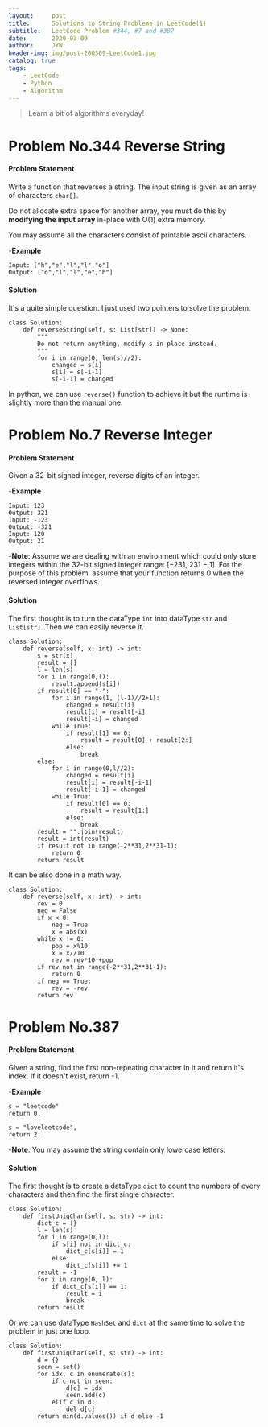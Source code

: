 ```yaml
---
layout:     post
title:      Solutions to String Problems in LeetCode(1)
subtitle:   LeetCode Problem #344, #7 and #387
date:       2020-03-09
author:     JYW
header-img: img/post-200309-LeetCode1.jpg
catalog: true
tags:
    - LeetCode
    - Python
    - Algorithm
---
```


>Learn a bit of algorithms everyday!

# Problem No.344 Reverse String

#### Problem Statement

Write a function that reverses a string. The input string is given as an array of characters `char[]`.

Do not allocate extra space for another array, you must do this by **modifying the input array** in-place with O(1) extra memory.

You may assume all the characters consist of printable ascii characters.

-**Example**
```
Input: ["h","e","l","l","o"]
Output: ["o","l","l","e","h"]
```

#### Solution

It's a quite simple question. I just used two pointers to solve the problem. 
```
class Solution:
    def reverseString(self, s: List[str]) -> None:
        """
        Do not return anything, modify s in-place instead.
        """
        for i in range(0, len(s)//2):
            changed = s[i]
            s[i] = s[-i-1]
            s[-i-1] = changed
``` 
In python, we can use `reverse()` function to achieve it but the runtime is slightly more than the manual one.

# Problem No.7 Reverse Integer

#### Problem Statement

Given a 32-bit signed integer, reverse digits of an integer.

-**Example**
```
Input: 123
Output: 321
Input: -123
Output: -321
Input: 120
Output: 21
```
-**Note**:
Assume we are dealing with an environment which could only store integers within the 32-bit signed integer range: [−231,  231 − 1]. For the purpose of this problem, assume that your function returns 0 when the reversed integer overflows.

#### Solution

The first thought is to turn the dataType `int` into dataType `str` and `List[str]`. Then we can easily reverse it.
```
class Solution:
    def reverse(self, x: int) -> int:
        s = str(x)
        result = []
        l = len(s)
        for i in range(0,l):
            result.append(s[i])
        if result[0] == "-":
            for i in range(1, (l-1)//2+1):
                changed = result[i]
                result[i] = result[-i]
                result[-i] = changed
            while True:
                if result[1] == 0:
                    result = result[0] + result[2:]
                else:
                    break
        else:
            for i in range(0,l//2):
                changed = result[i]
                result[i] = result[-i-1]
                result[-i-1] = changed
            while True:
                if result[0] == 0:
                    result = result[1:]
                else:
                    break
        result = "".join(result)
        result = int(result)
        if result not in range(-2**31,2**31-1):
            return 0
        return result
``` 
It can be also done in a math way.
```
class Solution:
    def reverse(self, x: int) -> int:
        rev = 0
        neg = False
        if x < 0:
            neg = True
            x = abs(x)
        while x != 0:
            pop = x%10
            x = x//10
            rev = rev*10 +pop
        if rev not in range(-2**31,2**31-1):
            return 0
        if neg == True:
            rev = -rev
        return rev
```

# Problem No.387

#### Problem Statement

Given a string, find the first non-repeating character in it and return it's index. If it doesn't exist, return -1.

-**Example**
```
s = "leetcode"
return 0.

s = "loveleetcode",
return 2.
```
-**Note**: You may assume the string contain only lowercase letters.

#### Solution

The first thought is to create a dataType `dict` to count the numbers of every characters and then find the first single character.
```
class Solution:
    def firstUniqChar(self, s: str) -> int:
        dict_c = {}
        l = len(s)
        for i in range(0,l):
            if s[i] not in dict_c:
                dict_c[s[i]] = 1
            else:
                dict_c[s[i]] += 1
        result = -1
        for i in range(0, l):
            if dict_c[s[i]] == 1:
                result = i
                break
        return result
```
Or we can use dataType `HashSet` and `dict` at the same time to solve the problem in just one loop.
```
class Solution:
    def firstUniqChar(self, s: str) -> int:
        d = {}
        seen = set()
        for idx, c in enumerate(s):
            if c not in seen:
                d[c] = idx
                seen.add(c)
            elif c in d:
                del d[c]
        return min(d.values()) if d else -1
```